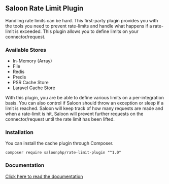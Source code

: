 ## Saloon Rate Limit Plugin
Handling rate limits can be hard. This first-party plugin provides you with the tools you need to prevent rate-limits
and handle what happens if a rate-limit is exceeded. This plugin allows you to define limits on your connector/request.

### Available Stores
- In-Memory (Array)
- File
- Redis
- Predis
- PSR Cache Store
- Laravel Cache Store

With this plugin, you are be able to define various limits on a per-integration basis. You can also control if Saloon
should throw an exception or sleep if a limit is reached. Saloon will keep track of how many requests are made and
when a rate-limit is hit, Saloon will prevent further requests on the connector/request until the rate limit has
been lifted.

### Installation
You can install the cache plugin through Composer.

```
composer require saloonphp/rate-limit-plugin "^1.0"
```

### Documentation
[Click here to read the documentation](https://docs.saloon.dev/plugins/handling-rate-limits)
